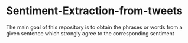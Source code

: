 # Sentiment-Extraction-from-tweets
The main goal of this repository is to obtain the phrases or words from a given sentence which strongly agree to the corresponding sentiment
